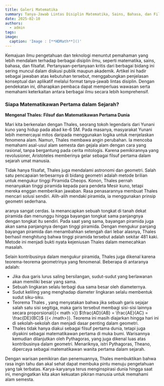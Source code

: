 ```yaml
---
title: Galeri Matematika
summary: Tanya-Jawab Lintas Disiplin Matematika, Sains, Bahasa, dan Filsafat Matematika
date: 2025-02-10
authors:
  - admin
tags:
image:
  caption: 'Image : [**HDMath**]()'
---
```


Kemajuan ilmu pengetahuan dan teknologi menuntut pemahaman yang lebih mendalam terhadap berbagai disiplin ilmu, seperti matematika, sains, bahasa, dan filsafat. Pertanyaan-pertanyaan kritis dari berbagai bidang ini sering muncul dalam diskusi publik maupun akademik. Artikel ini hadir sebagai jawaban atas kebutuhan tersebut, menggabungkan penjelasan konseptual dan aplikatif melalui format tanya-jawab lintas disiplin. Dengan pendekatan ini, diharapkan pembaca dapat memperluas wawasan serta memahami keterkaitan antara berbagai ilmu secara lebih komprehensif.


### Siapa Matematikawan Pertama dalam Sejarah?
**Mengenal Thales: Filsuf dan Matematikawan Pertama Dunia**

Mari kita berkenalan dengan Thales, seorang tokoh legendaris dari Yunani kuno yang hidup pada abad ke-6 SM. Pada masanya, masyarakat Yunani lebih memercayai mitos daripada menggunakan logika untuk menjelaskan fenomena alam. Namun, Thales membawa angin perubahan. Ia mencoba memahami asal-usul alam semesta dan gejala alam dengan cara yang rasional, tanpa bergantung pada cerita mitologis. Karena pemikirannya yang revolusioner, Aristoteles memberinya gelar sebagai filsuf pertama dalam sejarah umat manusia.

Tidak hanya filsafat, Thales juga mendalami astronomi dan geometri. Salah satu pencapaian terbesarnya di bidang geometri adalah metode brilian untuk mengukur tinggi Piramida Cheops. Konon, Thales pernah menanyakan tinggi piramida kepada para pendeta Mesir kuno, tetapi mereka enggan memberikan jawaban. Rasa penasarannya membuat Thales mencari solusi sendiri. Alih-alih mendaki piramida, ia menggunakan prinsip geometri sederhana.

aranya sangat cerdas. Ia menancapkan sebuah tongkat di tanah dekat piramida dan menunggu hingga bayangan tongkat sama panjangnya dengan tongkat itu sendiri. Pada saat yang sama, bayangan piramida juga akan sama panjangnya dengan tinggi piramida. Dengan mengukur panjang bayangan piramida dan menambahkan setengah dari lebar alasnya, Thales berhasil menghitung bahwa tinggi piramida tersebut adalah sekitar 481 kaki. Metode ini menjadi bukti nyata kejeniusan Thales dalam memecahkan masalah.

Selain kontribusinya dalam mengukur piramida, Thales juga dikenal karena teorema-teorema geometrinya yang fenomenal. Beberapa di antaranya adalah:

- Jika dua garis lurus saling bersilangan, sudut-sudut yang berlawanan akan memiliki besar yang sama.
- Sebuah lingkaran selalu terbagi dua sama besar oleh diameternya.
- Sudut keliling yang menghadap diameter lingkaran selalu membentuk sudut siku-siku.
- Teorema Thales , yang menyatakan bahwa jika sebuah garis sejajar salah satu sisi segitiga, maka garis tersebut membagi sisi-sisi lainnya secara proporsional{{< math >}} $\frac{AD}{AB} = \frac{AE}{AC} = \frac{DE}{BC}$ {{< /math>}}. Teorema ini masih diajarkan hingga hari ini di sekolah-sekolah dan menjadi dasar penting dalam geometri.
- Thales tidak hanya diakui sebagai filsuf pertama dunia, tetapi juga diyakini sebagai matematikawan pertama di muka bumi. Warisannya kemudian dilanjutkan oleh Pythagoras, yang juga dikenal luas atas kontribusinya dalam geometri. Menariknya, istri Pythagoras, Theano, dipercaya sebagai matematikawan wanita pertama dalam sejarah.

Dengan warisan pemikiran dan penemuannya, Thales membuktikan bahwa rasa ingin tahu dan akal sehat dapat membuka pintu menuju pengetahuan yang tak terbatas. Karya-karyanya terus menginspirasi dunia hingga saat ini, mengingatkan kita akan kekuatan pikiran manusia untuk memahami alam semesta.


